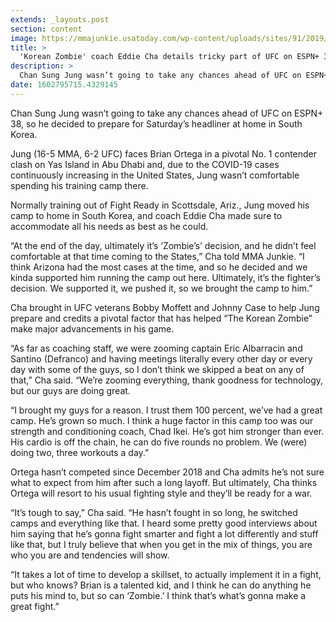 ```yaml
--- 
extends: _layouts.post 
section: content 
image: https://mmajunkie.usatoday.com/wp-content/uploads/sites/91/2019/12/chan-sung-jung-ufc-busan-3.jpg?w=1024&h=576&crop=1 
title: > 
  'Korean Zombie' coach Eddie Cha details tricky part of UFC on ESPN+ 38 prep: 'We brought the camp to him' 
description: > 
  Chan Sung Jung wasn’t going to take any chances ahead of UFC on ESPN+ 38, so he decided to prepare for Saturday’s headliner at home in South Korea.“At the end of the day, ultimately it’s ‘Zombie’s’ decision, and he didn’t feel comfortable at that time coming to the States,” Cha told MMA Junkie.I think a huge factor in this camp too was our strength and conditioning coach, Chad Ikei.But ultimately, Cha thinks Ortega will resort to his usual fighting style and they’ll be ready for a war.“It takes a lot of time to develop a skillset, to actually implement it in a fight, but who knows? 
date: 1602795715.4329145 
--- 
```

Chan Sung Jung wasn’t going to take any chances ahead of UFC on ESPN+ 38, so he decided to prepare for Saturday’s headliner at home in South Korea.

Jung (16-5 MMA, 6-2 UFC) faces Brian Ortega in a pivotal No. 1 contender clash on Yas Island in Abu Dhabi and, due to the COVID-19 cases continuously increasing in the United States, Jung wasn’t comfortable spending his training camp there.

Normally training out of Fight Ready in Scottsdale, Ariz., Jung moved his camp to home in South Korea, and coach Eddie Cha made sure to accommodate all his needs as best as he could.

“At the end of the day, ultimately it’s ‘Zombie’s’ decision, and he didn’t feel comfortable at that time coming to the States,” Cha told MMA Junkie. “I think Arizona had the most cases at the time, and so he decided and we kinda supported him running the camp out here. Ultimately, it’s the fighter’s decision. We supported it, we pushed it, so we brought the camp to him.”

Cha brought in UFC veterans Bobby Moffett and Johnny Case to help Jung prepare and credits a pivotal factor that has helped “The Korean Zombie” make major advancements in his game.

“As far as coaching staff, we were zooming captain Eric Albarracin and Santino (Defranco) and having meetings literally every other day or every day with some of the guys, so I don’t think we skipped a beat on any of that,” Cha said. “We’re zooming everything, thank goodness for technology, but our guys are doing great.

“I brought my guys for a reason. I trust them 100 percent, we’ve had a great camp. He’s grown so much. I think a huge factor in this camp too was our strength and conditioning coach, Chad Ikei. He’s got him stronger than ever. His cardio is off the chain, he can do five rounds no problem. We (were) doing two, three workouts a day.”

Ortega hasn’t competed since December 2018 and Cha admits he’s not sure what to expect from him after such a long layoff. But ultimately, Cha thinks Ortega will resort to his usual fighting style and they’ll be ready for a war.

“It’s tough to say,” Cha said. “He hasn’t fought in so long, he switched camps and everything like that. I heard some pretty good interviews about him saying that he’s gonna fight smarter and fight a lot differently and stuff like that, but I truly believe that when you get in the mix of things, you are who you are and tendencies will show.

“It takes a lot of time to develop a skillset, to actually implement it in a fight, but who knows? Brian is a talented kid, and I think he can do anything he puts his mind to, but so can ‘Zombie.’ I think that’s what’s gonna make a great fight.”